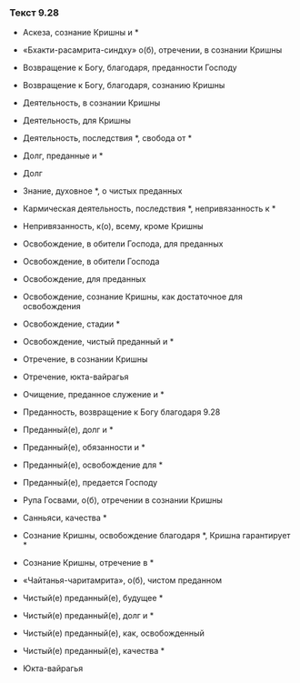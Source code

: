 ### Текст 9.28

- Аскеза, сознание Кришны и *

- «Бхакти-расамрита-синдху» о(б), отречении, в сознании Кришны

- Возвращение к Богу, благодаря, преданности Господу

- Возвращение к Богу, благодаря, сознанию Кришны

- Деятельность, в сознании Кришны

- Деятельность, для Кришны

- Деятельность, последствия *, свобода от *

- Долг, преданные и *

- Долг

- Знание, духовное *, о чистых преданных

- Кармическая деятельность, последствия *, непривязанность к *

- Непривязанность, к(о), всему, кроме Кришны

- Освобождение, в обители Господа, для преданных

- Освобождение, в обители Господа

- Освобождение, для преданных

- Освобождение, сознание Кришны, как достаточное для освобождения

- Освобождение, стадии *

- Освобождение, чистый преданный и *

- Отречение, в сознании Кришны

- Отречение, юкта-вайрагья

- Очищение, преданное служение и *

- Преданность, возвращение к Богу благодаря 9.28

- Преданный(е), долг и *

- Преданный(е), обязанности и *

- Преданный(е), освобождение для *

- Преданный(е), предается Господу

- Рупа Госвами, о(б), отречении в сознании Кришны

- Санньяси, качества *

- Сознание Кришны, освобождение благодаря *, Кришна гарантирует *

- Сознание Кришны, отречение в *

- «Чайтанья-чаритамрита», о(б), чистом преданном

- Чистый(е) преданный(е), будущее *

- Чистый(е) преданный(е), долг и *

- Чистый(е) преданный(е), как, освобожденный

- Чистый(е) преданный(е), качества *

- Юкта-вайрагья
	
